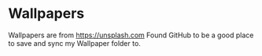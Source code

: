 # Wallpapers
Wallpapers are from https://unsplash.com
Found GitHub to be a good place to save and sync my Wallpaper folder to.
